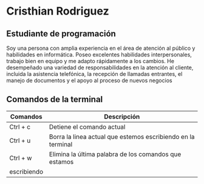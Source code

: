 # Cristhian Rodriguez

## Estudiante de programación

Soy una persona con amplia experiencia en el área de atención al público y habilidades en informática. Poseo excelentes habilidades interpersonales, trabajo bien en equipo y me adapto rápidamente a los cambios. He desempeñado una variedad de responsabilidades en la atención al cliente, incluida la asistencia telefónica, la recepción de llamadas entrantes, el manejo de documentos y el apoyo al proceso de nuevos negocios


## Comandos de la terminal

| Comandos | Descripción |
|----------|-------------|
| Ctrl + c | Detiene el comando actual |
| Ctrl + u | Borra la linea actual que estemos escribiendo en la terminal |
| Ctrl + w | Elimina la última palabra de los comandos que estamos
escribiendo |
